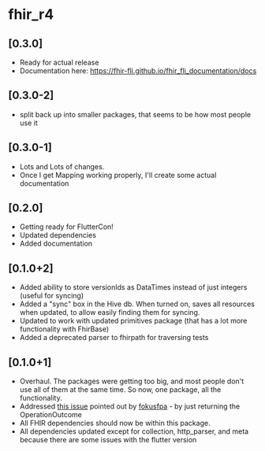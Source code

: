 # fhir_r4

## [0.3.0]

* Ready for actual release
* Documentation here: https://fhir-fli.github.io/fhir_fli_documentation/docs

## [0.3.0-2]

* split back up into smaller packages, that seems to be how most people use it

## [0.3.0-1]

* Lots and Lots of changes.
* Once I get Mapping working properly, I'll create some actual documentation

## [0.2.0]

* Getting ready for FlutterCon!
* Updated dependencies
* Added documentation

## [0.1.0+2]

* Added ability to store versionIds as DataTimes instead of just integers (useful for syncing)
* Added a "sync" box in the Hive db. When turned on, saves all resources when updated, to allow easily finding them for syncing.
* Updated to work with updated primitives package (that has a lot more functionality with FhirBase)
* Added a deprecated parser to fhirpath for traversing tests

## [0.1.0+1]

* Overhaul. The packages were getting too big, and most people don't use all of them at the same time. So now, one package, all the functionality.
* Addressed [this issue](https://github.com/fhir-fli/fhir_at_rest/issues/2) pointed out by [fokusfpa](https://github.com/fokusfpa) - by just returning the OperationOutcome
* All FHIR dependencies should now be within this package.
* All dependencies updated except for collection, http_parser, and meta because there are some issues with the flutter version